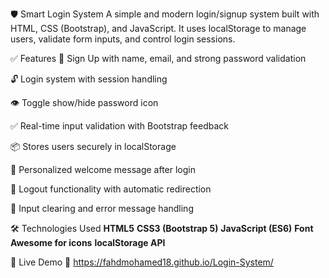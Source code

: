 
🛡️ Smart Login System
A simple and modern login/signup system built with HTML, CSS (Bootstrap), and JavaScript.
It uses localStorage to manage users, validate form inputs, and control login sessions.

✅ Features
🔐 Sign Up with name, email, and strong password validation

🔓 Login system with session handling

👁️ Toggle show/hide password icon

✅ Real-time input validation with Bootstrap feedback

📦 Stores users securely in localStorage

🧠 Personalized welcome message after login

🚪 Logout functionality with automatic redirection

🧼 Input clearing and error message handling

🛠️ Technologies Used
**HTML5**
**CSS3 (Bootstrap 5)**
**JavaScript (ES6)**
**Font Awesome for icons**
**localStorage API**

🚀 Live Demo
🔗  https://fahdmohamed18.github.io/Login-System/
